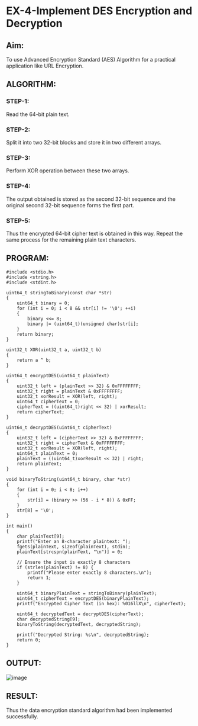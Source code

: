 # EX-4-Implement DES Encryption and Decryption

## Aim:
  To use Advanced Encryption Standard (AES) Algorithm for a practical application like URL Encryption.

## ALGORITHM: 
### STEP-1:
Read the 64-bit plain text.
### STEP-2:
Split it into two 32-bit blocks and store it in two different arrays.
### STEP-3:
Perform XOR operation between these two arrays.
### STEP-4:
The output obtained is stored as the second 32-bit sequence and the original second 32-bit sequence forms the first part.
### STEP-5:
Thus the encrypted 64-bit cipher text is obtained in this way. Repeat the same process for the remaining plain text characters.

## PROGRAM: 
```
#include <stdio.h>
#include <string.h>
#include <stdint.h>

uint64_t stringToBinary(const char *str)
{
    uint64_t binary = 0;
    for (int i = 0; i < 8 && str[i] != '\0'; ++i)
    {
        binary <<= 8;
        binary |= (uint64_t)(unsigned char)str[i]; 
    }
    return binary;
}

uint32_t XOR(uint32_t a, uint32_t b)
{
    return a ^ b;
}

uint64_t encryptDES(uint64_t plainText)
{
    uint32_t left = (plainText >> 32) & 0xFFFFFFFF;
    uint32_t right = plainText & 0xFFFFFFFF;
    uint32_t xorResult = XOR(left, right);
    uint64_t cipherText = 0;
    cipherText = ((uint64_t)right << 32) | xorResult;
    return cipherText;
}

uint64_t decryptDES(uint64_t cipherText)
{
    uint32_t left = (cipherText >> 32) & 0xFFFFFFFF;
    uint32_t right = cipherText & 0xFFFFFFFF;
    uint32_t xorResult = XOR(left, right);
    uint64_t plainText = 0;
    plainText = ((uint64_t)xorResult << 32) | right; 
    return plainText;
}

void binaryToString(uint64_t binary, char *str)
{
    for (int i = 0; i < 8; i++)
    {
        str[i] = (binary >> (56 - i * 8)) & 0xFF; 
    }
    str[8] = '\0'; 
}

int main()
{
    char plainText[9];  
    printf("Enter an 8-character plaintext: ");
    fgets(plainText, sizeof(plainText), stdin);
    plainText[strcspn(plainText, "\n")] = 0;  

    // Ensure the input is exactly 8 characters
    if (strlen(plainText) != 8) {
        printf("Please enter exactly 8 characters.\n");
        return 1;
    }

    uint64_t binaryPlainText = stringToBinary(plainText);
    uint64_t cipherText = encryptDES(binaryPlainText);
    printf("Encrypted Cipher Text (in hex): %016llX\n", cipherText);

    uint64_t decryptedText = decryptDES(cipherText);
    char decryptedString[9];
    binaryToString(decryptedText, decryptedString);
    
    printf("Decrypted String: %s\n", decryptedString);
    return 0;
}

```
## OUTPUT:
![image](https://github.com/user-attachments/assets/62d76d50-c7bc-4537-a0cc-cf5c4328020c)

## RESULT:
Thus the data encryption standard algorithm had been implemented successfully.
